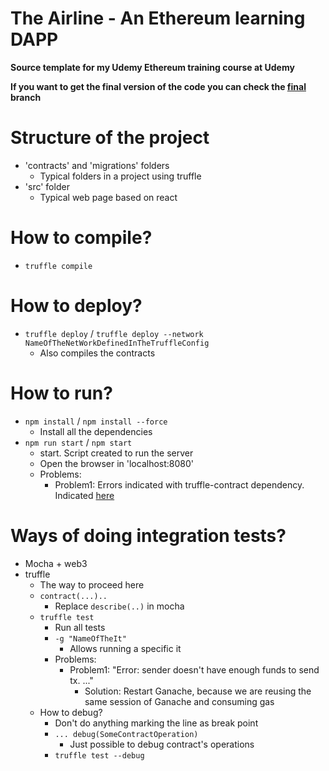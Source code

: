 # The Airline - An Ethereum learning DAPP

**Source template for my Udemy Ethereum training course at Udemy**

**If you want to get the final version of the code you can check the [final](https://github.com/CarlosLanderas/udemy-ethereum-the-airline/tree/final) branch**

# Structure of the project
* 'contracts' and 'migrations' folders
  * Typical folders in a project using truffle
* 'src' folder
  * Typical web page based on react

# How to compile?
* `truffle compile`

# How to deploy?
* `truffle deploy` / `truffle deploy --network NameOfTheNetWorkDefinedInTheTruffleConfig`
  * Also compiles the contracts

# How to run?
* `npm install` / `npm install --force`
    * Install all the dependencies
* `npm run start` / `npm start`
    * start. Script created to run the server
    * Open the browser in 'localhost:8080'
    * Problems:
      * Problem1: Errors indicated with truffle-contract dependency. Indicated [here](https://github.com/dancer1325/udemy-ethereum-the-airline/blob/master/README.md)

# Ways of doing integration tests?
* Mocha + web3
* truffle
  * The way to proceed here
  * `contract(...)..`
    * Replace `describe(..)`  in mocha
  * `truffle test`
    * Run all tests
    * `-g "NameOfTheIt"` 
      * Allows running a specific it
    * Problems: 
      * Problem1: "Error: sender doesn't have enough funds to send tx. ..."
        * Solution: Restart Ganache, because we are reusing the same session of Ganache and consuming gas
  * How to debug?
    * Don't do anything marking the line as break point
    * `... debug(SomeContractOperation)`
      * Just possible to debug contract's operations
    * `truffle test --debug`

